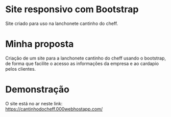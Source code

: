 # Site responsivo com Bootstrap
Site criado para uso na lanchonete cantinho do cheff.

# Minha proposta
Criação de um site para a lanchonete cantinho do cheff usando o bootstrap, de forma que facilite o acesso as informações da empresa e ao cardapio pelos clientes.

# Demonstração
O site está no ar neste link:  
<a href="https://cantinhodocheff.000webhostapp.com/" target="_blank">https://cantinhodocheff.000webhostapp.com/</a>
